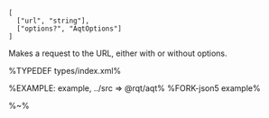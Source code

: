 ```## aqt => AqtReturn
[
  ["url", "string"],
  ["options?", "AqtOptions"]
]
```

Makes a request to the URL, either with or without options.

%TYPEDEF types/index.xml%
<!-- The requests are made with the `aqt` function, which accepts either a single URL, or a URL with a configuration object of the ][`AConfig` type](#aconfig-type). -->

%EXAMPLE: example, ../src => @rqt/aqt%
%FORK-json5 example%

%~%